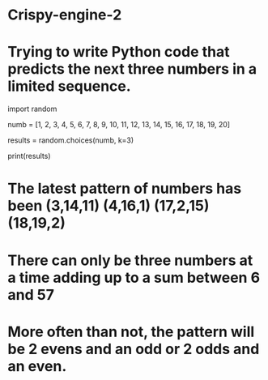 # Crispy-engine-2
# Trying to write Python code that predicts the next three numbers in a limited sequence.

import random

numb = [1, 2, 3, 4, 5, 6, 7, 8, 9, 10, 11, 12, 13, 14, 15, 16, 17, 18, 19, 20]

results = random.choices(numb, k=3)

print(results)

# The latest pattern of numbers has been (3,14,11) (4,16,1) (17,2,15) (18,19,2)
# There can only be three numbers at a time adding up to a sum between 6 and 57
# More often than not, the pattern will be 2 evens and an odd or 2 odds and an even.
